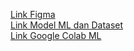 <a href="https://www.figma.com/design/oRA8aTy1mvim4nabPfGSIq/Capstone?node-id=4-15">Link Figma</a> <br>
<a href="https://drive.google.com/drive/folders/1veSUSpd5a7BGmY4-KHTdo32X0bNDUjco?usp=drive_link"> Link Model ML dan Dataset</a> <br>
<a href="https://colab.research.google.com/drive/1EaVKXogcHxqvq5bqdXJlzvvGIyfc_bkJ#scrollTo=F2mEx1BCig1B"> Link Google Colab ML </a>
